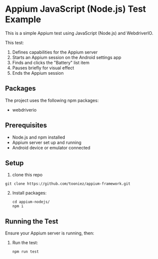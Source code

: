 # Appium JavaScript (Node.js) Test Example

This is a simple Appium test using JavaScript (Node.js) and WebdriverIO.


This test:
1. Defines capabilities for the Appium server
2. Starts an Appium session on the Android settings app
3. Finds and clicks the "Battery" list item
4. Pauses briefly for visual effect
5. Ends the Appium session

## Packages

The project uses the following npm packages:

- webdriverio

## Prerequisites

- Node.js and npm installed
- Appium server set up and running
- Android device or emulator connected

## Setup

1. clone this repo

  ```shell
  git clone https://github.com/tooniez/appium-framework.git
  ```

2. Install packages:

   ```shell
   cd appium-nodejs/
   npm i
   ```

## Running the Test

Ensure your Appium server is running, then:

1. Run the test:

   ```shell
   npm run test
    ```
